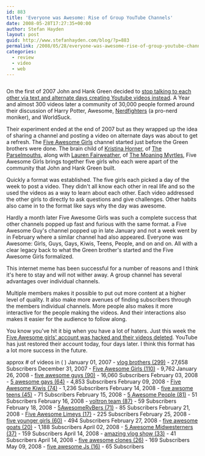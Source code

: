 ```yaml
---
id: 883
title: 'Everyone was Awesome: Rise of Group YouTube Channels'
date: 2008-05-28T17:27:35+00:00
author: Stefan Hayden
layout: post
guid: http://www.stefanhayden.com/blog/?p=883
permalink: /2008/05/28/everyone-was-awesome-rise-of-group-youtube-channels/
categories:
  - review
  - video
  - web
---
```

<img src="http://www.stefanhayden.com/blog/wp-content/nerdfighters.jpg" alt="" />

On the first of 2007 John and Hank Green decided to <a href="http://www.youtube.com/user/vlogbrothers">stop talking to each other via text and alternate days creating Youtube videos instead</a>. A Year and almost 300 videos later a community of 30,000 people formed around their discussion of Harry Potter, Awesome, <a href="http://nerdfighters.ning.com">Nerdfighters</a> (a pro-nerd moniker), and WorldSuck.

Their experiment ended at the end of 2007 but as they wrapped up the idea of sharing a channel and posting a video on alternate days was about to get a refresh. The <a href="http://www.youtube.com/user/fiveawesomegirls">Five Awesome Girls</a> channel started just before the Green brothers were done. The brain child of <a href="http://youtube.com/user/italktosnakes">Kristina Horner</a>, of <a href="http://www.myspace.com/theparselmouths">The Parselmouths</a>, along with <a href="http://youtube.com/user/devilishlypure">Lauren Fairweather</a>, of <a href="http://www.myspace.com/themoaningmyrtles">The Moaning Myrtles</a>, Five Awesome Girls brings together five girls who each were apart of the community that John and Hank Green built.

Quickly a format was established. The five girls each picked a day of the week to post a video. They didn't all know each other in real life and so the used the videos as a way to learn about each other. Each video addressed the other girls to directly to ask questions and give challenges. Other habits also came in to the format like says why the day was awesome.

Hardly a month later Five Awesome Girls was such a complete success that other channels popped up fast and furious with the same format. a Five Awesome Guy's channel popped up in late January and not a week went by in February where a similar channel had also appeared. Everyone was Awesome: Girls, Guys, Gays, Kiwis, Teens, People, and on and on. All with a clear legacy back to what the Green brother's started and the Five Awesome Girls formalized.

This internet meme has been successful for a number of reasons and I think it's here to stay and will not wither away. A group channel has several advantages over individual channels.

Multiple members makes it possible to put out more content at a higher level of quality. It also make more avenues of finding subscribers through the members individual channels. More people also makes it more interactive for the people making the videos. And their interactions also makes it easier for the audience to follow along.

You know you've hit it big when you have a lot of haters. Just this week the <a href="http://youtube.com/watch?v=A-T9IpsEyIs">Five Awesome girls' account was hacked and their videos deleted</a>. YouTube has just restored their account today, four days later. I think this format has a lot more success in the future.

approx # of videos in ( )
January 01, 2007 - <a href="http://www.youtube.com/user/vlogbrothers">vlog brothers (299)</a> - 27,658 Subscribers
December 31, 2007 - <a href="http://youtube.com/user/fiveawesomegirls">Five Awesome Girls (110)</a> - 9,762
January 26, 2008 - <a href="http://www.youtube.com/user/fiveawesomeguys">five awesome guys (90)</a> - 16,060 Subscribers
February 03, 2008 - <a href="http://www.youtube.com/user/5awesomegays">5 awesome gays (64)</a> - 4,853 Subscribers
February 09, 2008 - <a href="http://www.youtube.com/user/FiveAwesomeKiwis">Five Awesome Kiwis (74)</a> - 1,236 Subscribers
February 14, 2008 - <a href="http://www.youtube.com/user/fiveawsometeens">five awsome teens (45)</a> - 71 Subscribers
February 15, 2008 - <a href="http://www.youtube.com/user/5AwesomePeople">5 Awesome People (81)</a> - 51 Subscribers
February 16, 2008 - <a href="http://www.youtube.com/user/voltronteam">voltron team (87)</a> - 59 Subscribers
February 18, 2008 - <a href="http://www.youtube.com/user/5AwesomeRvBers">5AwesomeRvBers (71)</a> - 85 Subscribers
February 21, 2008 -  <a href="http://www.youtube.com/user/FiveAwesomeLimeys">Five Awesome Limeys (17)</a> - 225 Subscribers
February 25, 2008 - <a href="http://www.youtube.com/user/fiveyoungergirls">five younger girls (60)</a> - 494 Subscribers
February 27, 2008 - <a href="http://www.youtube.com/user/fiveawesomegoats">five awesome goats (20)</a> - 1,188 Subscribers
April 02, 2008 - <a href="http://www.youtube.com/user/5awesomeMWs">5 Awesome Midwesterners (37)</a> - 159 Subscribers
April 14, 2008 - <a href="http://www.youtube.com/user/amazingvlogshow">amazing vlog show (33)</a> - 41 Subscribers
April 14, 2008 - <a href="http://www.youtube.com/user/fiveawesomeclones">five awesome clones (26)</a> - 169 Subscribers
May 09, 2008 - <a href="http://www.youtube.com/user/fiveawesomeJs">five awesome Js (16)</a> - 65 Subscribers

<object width="425" height="355"><param name="movie" value="http://www.youtube.com/v/kb2RaDBOrSY&hl=en"></param><param name="wmode" value="transparent"></param><embed src="http://www.youtube.com/v/kb2RaDBOrSY&hl=en" type="application/x-shockwave-flash" wmode="transparent" width="425" height="355"></embed></object>